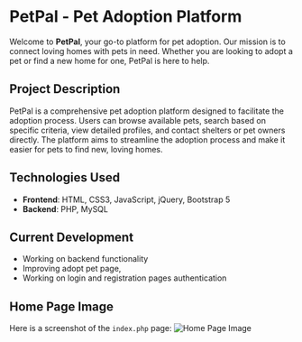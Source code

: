 # PetPal - Pet Adoption Platform

Welcome to **PetPal**, your go-to platform for pet adoption. Our mission is to connect loving homes with pets in need. Whether you are looking to adopt a pet or find a new home for one, PetPal is here to help.

## Project Description
PetPal is a comprehensive pet adoption platform designed to facilitate the adoption process. Users can browse available pets, search based on specific criteria, view detailed profiles, and contact shelters or pet owners directly. The platform aims to streamline the adoption process and make it easier for pets to find new, loving homes.

## Technologies Used
- **Frontend**: HTML, CSS3, JavaScript, jQuery, Bootstrap 5
- **Backend**: PHP, MySQL

## Current Development
- Working on backend functionality
- Improving adopt pet page,
- Working on login and registration pages authentication

## Home Page Image
Here is a screenshot of the `index.php` page:
![Home Page Image](assets/images/index.php.jpg)

